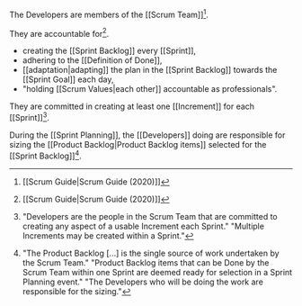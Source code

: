 The Developers are members of the [[Scrum Team]][^scrum-guide-2020].

They are accountable for[^scrum-guide-2020].
- creating the [[Sprint Backlog]] every [[Sprint]],
- adhering to the [[Definition of Done]], 
- [[adaptation|adapting]] the plan in the [[Sprint Backlog]] towards the [[Sprint Goal]] each day,
- "holding [[Scrum Values|each other]] accountable as professionals".

They are committed in creating at least one [[Increment]] for each [[Sprint]][^multiple-increments].

[^multiple-increments]: "Developers are the people in the Scrum Team that are committed to creating any aspect of a usable Increment each Sprint." "Multiple Increments may be created within a Sprint."[^scrum-guide-2020]

During the [[Sprint Planning]], the [[Developers]] doing are responsible for sizing the [[Product Backlog|Product Backlog items]] selected for the [[Sprint Backlog]][^developers-responsible-sizing].

[^developers-responsible-sizing]: "The Product Backlog [...] is the single source of work undertaken by the Scrum Team." "Product Backlog items that can be Done by the Scrum Team within one Sprint are deemed ready for selection in a Sprint Planning event." "The Developers who will be doing the work are responsible for the sizing."[^scrum-guide-2020]


[^scrum-guide-2020]: [[Scrum Guide|Scrum Guide (2020)]]